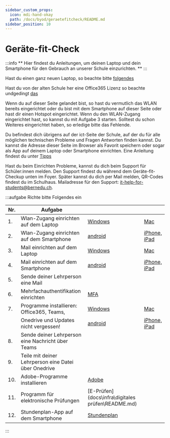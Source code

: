 ```yaml
---
sidebar_custom_props:
  icon: mdi-hand-okay
  path: /docs/byod/geraetefitcheck/README.md
sidebar_position: 10
---
```


# Geräte-fit-Check

:::info
** Hier findest du Anleitungen, um deinen Laptop und dein Smartphone für den Gebrauch an unserer Schule einzurichten. **
:::

Hast du einen ganz neuen Laptop, so beachte bitte [folgendes](../neues-geraet)

Hast du von der alten Schule her eine Office365 Lizenz so beachte undgedingt [das](../installationsprobleme/)

Wenn du auf dieser Seite gelandet bist, so hast du vermutlich das WLAN bereits eingerichtet oder du bist mit dem Smartphone auf dieser Seite oder hast dir einen Hotspot eingerichtet.
Wenn du den WLAN-Zugang eingerichtet hast, so kannst du mit Aufgabe 3 starten. Solltest du schon Weiteres eingerichtet haben, so erledige bitte das Fehlende.

Du befindest dich übrigens auf der ict-Seite der Schule, auf der du für alle möglichen technischen Probleme und Fragen Antworten finden kannst. Du kannst die Adresse dieser Seite im Browser als Favorit speichern oder sogar als App auf deinem Laptop oder Smartphone einrichten. Eine Anleitung findest du unter [Tipps](../tipps/)

Hast du beim Einrichten Probleme, kannst du dich beim Support für Schüler:innen melden. Den Support findest du während dem Geräte-fit-Checkup unten im Foyer. Später kannst du dich per Mail melden, QR-Codes findest du im Schulhaus. Mailadresse für den Support: [it-help-for-students@bernedu.ch](mailto:it-help-for-students@bernedu.ch).


:::aufgabe Richte bitte Folgendes ein


| Nr. | Aufgabe                                   |                  |                 |
|-----|-------------------------------------------|------------------|-----------------|
| 1.  | Wlan-Zugang einrichten auf dem Laptop    |[Windows](../windows/wlan)| [Mac](../macos/wlan/)|
| 2.  | Wlan-Zugang einrichten auf dem Smartphone|[android](../android/wlan/) | [iPhone, iPad](../ios/wlan/)
| 3.  | Mail einrichten auf dem Laptop             |[Windows](../windows/e-mail)| [Mac](../macos/e-mail)|
| 4.  | Mail einrichten auf dem Smartphone|[android](../android/e-mail)| [iPhone, iPad](../ios/e-mail)||
| 5.  | Sende deiner Lehrperson eine Mail
| 6.  | Mehrfachauthentifikation einrichten       |[MFA](../mfa/)||
| 7.  | Programme installieren: Office365, Teams, |[Windows](../windows)| [Mac](../macos)|
|     | Onedrive und Updates nicht vergessen! | [android](../android) | [iPhone, iPad](../ios)|
| 8.  | Sende deiner Lehrperson eine Nachricht über Teams
| 9.  | Teile mit deiner Lehrperson eine Datei über Onedrive
|10.  | Adobe-Programme installieren              |[Adobe](docs\anderesoftware\adobe\README.md)| |
|11.  | Programm für elektronische Prüfungen      |[E-Prüfen](docs\infra\digitales prüfen\README.md)| |
|12.  | Stundenplan-App auf dem Smartphone        |[Stundenplan](../stundenplan/) |  |
:::


